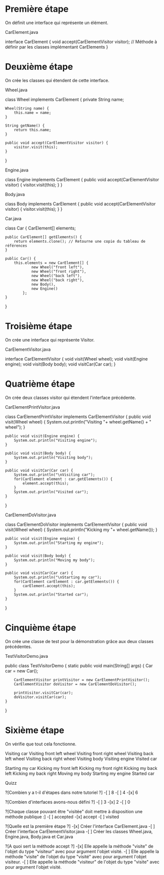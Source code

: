 # Première étape

On définit une interface qui représente un élément.

CarElement.java

interface CarElement {
    void accept(CarElementVisitor visitor);
    // Méthode à définir par les classes implémentant CarElements
}

# Deuxième étape

On crée les classes qui étendent de cette interface.

Wheel.java

class Wheel implements CarElement {
    private String name;

    Wheel(String name) {
        this.name = name;
    }

    String getName() {
        return this.name;
    }

    public void accept(CarElementVisitor visitor) {
        visitor.visit(this);
    }
}

Engine.java

class Engine implements CarElement {
    public void accept(CarElementVisitor visitor) {
        visitor.visit(this);
    }
}

Body.java

class Body implements CarElement {
    public void accept(CarElementVisitor visitor) {
        visitor.visit(this);
    }
}

Car.java

class Car {
    CarElement[] elements;

    public CarElement[] getElements() {
        return elements.clone(); // Retourne une copie du tableau de références
    }

    public Car() {
        this.elements = new CarElement[] {
                new Wheel("front left"),
                new Wheel("front right"),
                new Wheel("back left"),
                new Wheel("back right"),
                new Body(),
                new Engine()
            };
    }
}

# Troisième étape

On crée une interface qui représente Visitor.

CarElementVisitor.java

interface CarElementVisitor {
    void visit(Wheel wheel);
    void visit(Engine engine);
    void visit(Body body);
    void visitCar(Car car);
}

# Quatrième étape

On crée deux classes visitor qui étendent l'interface précédente.

CarElementPrintVisitor.java

class CarElementPrintVisitor implements CarElementVisitor {
    public void visit(Wheel wheel) {
        System.out.println("Visiting "+ wheel.getName() + " wheel");
    }

    public void visit(Engine engine) {
        System.out.println("Visiting engine");
    }

    public void visit(Body body) {
        System.out.println("Visiting body");
    }

    public void visitCar(Car car) {
        System.out.println("\nVisiting car");
        for(CarElement element : car.getElements()) {
            element.accept(this);
        }
        System.out.println("Visited car");
    }
}

CarElementDoVisitor.java

class CarElementDoVisitor implements CarElementVisitor {
    public void visit(Wheel wheel) {
        System.out.println("Kicking my "+ wheel.getName());
    }

    public void visit(Engine engine) {
        System.out.println("Starting my engine");
    }

    public void visit(Body body) {
        System.out.println("Moving my body");
    }

    public void visitCar(Car car) {
        System.out.println("\nStarting my car");
        for(CarElement carElement : car.getElements()) {
            carElement.accept(this);
        }
        System.out.println("Started car");
    }
}

# Cinquième étape

On crée une classe de test pour la démonstration grâce aux deux classes précédentes.

TestVisitorDemo.java

public class TestVisitorDemo {
    static public void main(String[] args) {
        Car car = new Car();

        CarElementVisitor printVisitor = new CarElementPrintVisitor();
        CarElementVisitor doVisitor = new CarElementDoVisitor();

        printVisitor.visitCar(car);
        doVisitor.visitCar(car);
    }
}

# Sixième étape

On vérifie que tout cela fonctionne.

Visiting car
Visiting front left wheel
Visiting front right wheel
Visiting back left wheel
Visiting back right wheel
Visiting body
Visiting engine
Visited car

Starting my car
Kicking my front left
Kicking my front right
Kicking my back left
Kicking my back right
Moving my body
Starting my engine
Started car

Quizz

?[Combien y a t-il d'étapes dans notre tutoriel ?] -[ ] 8 -[ ] 4 -[x] 6

?[Combien d'interfaces avons-nous défini ?] -[ ] 3 -[x] 2 -[ ] 0

?[Chaque classe pouvant être "visitée" doit mettre à disposition une méthode publique :] -[ ] accepted -[x] accept -[ ] visited

?[Quelle est la première étape ?] -[x] Créer l'interface CarElement.java -[ ] Créer l'interface CarElementVisitor.java -[ ] Créer les classes Wheel.java, Engine.java, Body.java et Car.java

?[A quoi sert la méthode accept ?] -[x] Elle appelle la méthode "visite" de l'objet du type "visiteur" avec pour argument l'objet visité. -[ ] Elle appelle la méthode "visite" de l'objet du type "visité" avec pour argument l'objet visiteur. -[ ] Elle appelle la méthode "visiteur" de l'objet du type "visite" avec pour argument l'objet visité.
